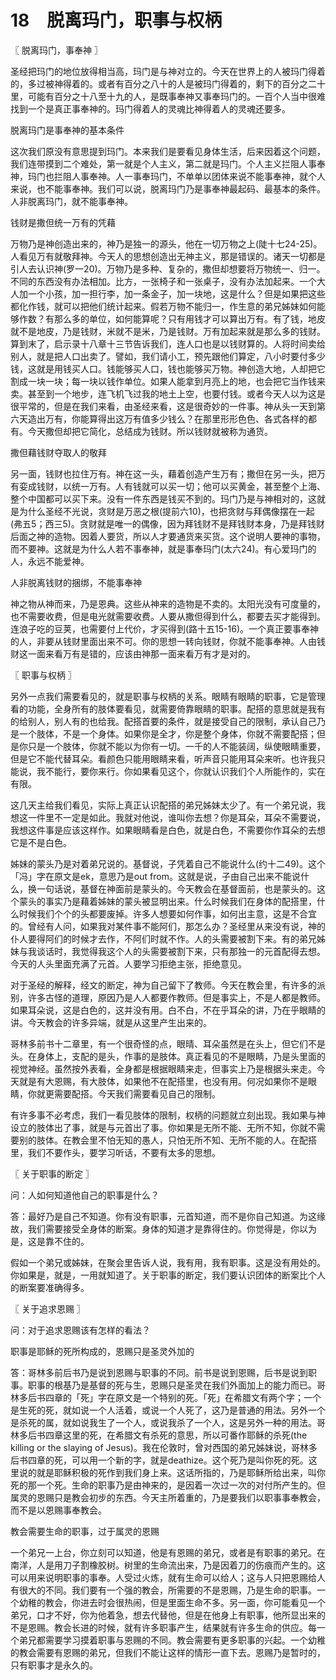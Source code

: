 # 18　脱离玛门，职事与权柄



〖 脱离玛门，事奉神 〗

圣经把玛门的地位放得相当高，玛门是与神对立的。今天在世界上的人被玛门得着的，多过被神得着的。或者有百分之八十的人是被玛门得着的，剩下的百分之二十里，可能有百分之十八至十九的人，是既事奉神又事奉玛门的。一百个人当中很难找到一个是真正事奉神的。玛门得着人的灵魂比神得着人的灵魂还要多。

脱离玛门是事奉神的基本条件

这次我们原没有意思提到玛门。本来我们是要看见身体生活，后来因着这个问题，我们连带摸到二个难处，第一就是个人主义，第二就是玛门。个人主义拦阻人事奉神，玛门也拦阻人事奉神。人一事奉玛门，不单单以团体来说不能事奉神，就个人来说，也不能事奉神。我们可以说，脱离玛门乃是事奉神最起码、最基本的条件。人非脱离玛门，就不能事奉神。

钱财是撒但统一万有的凭藉

万物乃是神创造出来的，神乃是独一的源头，他在一切万物之上(陡十七24-25)。人看见万有就敬拜神。今天人的思想创造出无神主义，那是错误的。诸天一切都是引人去认识神(罗一20)。万物乃是多种、复杂的，撒但却想要将万物统一、归一。不同的东西没有办法相加。比方，一张椅子和一张桌子，没有办法加起来。一个大人加一个小孩，加一担行李，加一条金子，加一块地，这是什么？但是如果把这些都化作钱，就可以把他们统计起来。假若万物不能归一，作生意的弟兄姊妹如何能够作数？有那么多的单位，如何能算呢？只有用钱才可以算出万有。有了钱，地皮就不是地皮，乃是钱财，米就不是米，乃是钱财。万有加起来就是那么多的钱财。算到末了，启示录十八章十三节告诉我们，连人口也是以钱财算的。人将时间卖给别人，就是把人口出卖了。譬如，我们请小工，预先跟他们算定，八小时要付多少钱，这就是用钱买人口。钱能够买人口，钱也能够买万物。神创造大地，人却把它割成一块一块；每一块以钱作单位。如果人能拿到月亮上的地，也会把它当作钱来卖。甚至到一个地步，连飞机飞过我的地土上空，也要付钱。或者今天人以为这是很平常的，但是在我们来看，由圣经来看，这是很奇妙的一件事。神从头一天到第六天造出万有，你能算得出这万有值多少钱么？在那里形形色色、各式各样的都有。今天撒但却把它简化，总结成为钱财。所以钱财就被称为通货。

撒但藉钱财夺取人的敬拜

另一面，钱财也拉住万有。神在这一头，藉着创造产生万有；撒但在另一头，把万有娈成钱财，以统一万有。人有钱就可以买一切；他可以买黄金，甚至整个上海、整个中国都可以买下来。没有一件东西是钱买不到的。玛门乃是与神相对的，这就是为什么圣经不光说，贪财是万恶之根(提前六10)，也把贪财与拜偶像摆在一起(弗五5；西三5)。贪财就是唯一的偶像，因为拜钱财不是拜钱财本身，乃是拜钱财后面之神的造物。因着人要货，所以人才要通货来买货。这个说明人要神的事物，而不要神。这就是为什么人若不事奉神，就是事奉玛门(太六24)。有心爱玛门的人，永远不能爱神。

人非脱离钱财的捆绑，不能事奉神

神之物从神而来，乃是恩典。这些从神来的造物是不卖的。太阳光没有可度量的，也不需要收费，但是电光就需要收费。人要从撒但得到什么，都要去买才能得到。连浪子吃的豆荚，也需要付上代价，才买得到(路十五15-16)。一个真正要事奉神的人，非要从钱财里面出来不可。你的思想一转向钱财，你就不能事奉神。人由钱财这一面来看万有是错的，应该由神那一面来看万有才是对的。



〖 职事与权柄 〗

另外一点我们需要看见的，就是职事与权柄的关系。眼睛有眼睛的职事，它是管理看的功能，全身所有的肢体要看见，就需要倚靠眼睛的职事。配搭的意思就是我有的给别人，别人有的也给我。配搭首要的条件，就是接受自己的限制，承认自己乃是一个肢体，不是一个身体。如果你是全才，你是整个身体，你就不需要配搭；但是你只是一个肢体，你就不能以为你有一切。一千的人不能装阔，纵使眼睛重要，但是它不能代替耳朵。看颜色只能用眼睛来看，听声音只能用耳朵来听。也许我只能说，我不能行，要你来行。你如果看见这个，你就认识我们个人所能作的，实在有限。

这几天主给我们看见，实际上真正认识配搭的弟兄姊妹太少了。有一个弟兄说，我想这一件里不一定是如此。我就对他说，谁叫你去想？你是耳朵，耳朵不需要说，我想这件事是应该这样作。如果眼睛看是白色，就是白色，不需要你作耳朵的去想它是不是白色。

姊妹的蒙头乃是对着弟兄说的。基督说，子凭着自己不能说什么(约十二49)。这个「冯」字在原文是ek，意思乃是out from。这就是说，子由自己出来不能说什么，换一句话说，基督在神面前是蒙头的。今天教会在基督面前，也是蒙头的。这个蒙头的事实乃是藉着姊妹的蒙头被显明出来。什么时候我们在身体的配搭里，什么时候我们个个的头都要废掉。许多人想要如何作事，如何出主意，这是不合宜的。曾经有人问，如果我对某件事不能阿们，那怎么办？圣经里从来没有说，神的仆人要得阿们的时候才去作，不阿们时就不作。人的头需要被割下来。有的弟兄姊妹与我谈话时，我觉得我这个人的头需要被割下来，只有那独一的元首配得去想。今天的人头里面充满了元首。人要学习拒绝主张，拒绝意见。

对于圣经的解释，经文的断定，神为自己留下了教师。今天在教会里，有许多的派别，许多古怪的道理，原因乃是人人都要作教师。但是事实上，不是人都是教师。如果耳朵说，这是白色的，这并没有用。白不白，不在乎耳朵的讲，乃在乎眼睛的讲。今天教会的许多异端，就是从这里产生出来的。

哥林多前书十二章里，有一个很奇怪的点，眼晴、耳朵虽然是在头上，但它们不是头。在身体上，支配的是头，作事的是肢体。真正看见的不是眼睛，乃是头里面的视觉神经。虽然按外表看，全身都是根据眼睛来走，但事实上乃是根据头来走。今天就是有大恩赐，有大肢体，如果他不在配搭里，也没有用。何况如果你不是眼睛，你就更需要配搭。今天我们需要看见自己的限制。

有许多事不必考虑，我们一看见肢体的限制，权柄的问题就立刻出现。我如果与神设立的肢体出了事，就是与元首出了事。你如果是无所不能、无所不知，你就不需要别的肢体。在教会里不怕无知的愚人，只怕无所不知、无所不能的人。在配搭里，我们不要作头，要学习听话，不要有太多的思想。



〖 关于职事的断定 〗

问：人如何知道他自己的职事是什么？

答：最好乃是自己不知道。你有没有职事，元首知道，而不是你自己知道。为这缘故，我们需要接受全身体的断案。身体的知道才是靠得住的。你觉得是，你以为是，这是靠不住的。

假如一个弟兄或姊妹，在聚会里告诉人说，我有用，我有职事。这是没有用处的。你如果是，就是，一用就知道了。关于职事的断定，我们要认识团体的断案比个人的断案要准确得多。



〖 关于追求恩赐 〗

问：对于追求恩赐该有怎样的看法？

职事是耶稣的死所构成的，恩赐只是圣灵外加的

答：哥林多前后书乃是说到恩赐与职事的不同。前书是说到恩赐，后书是说到职事。职事的根基乃是基督的死与生，恩赐只是圣灵在我们外面加上的能力而已。哥林多后书四章的「死」字在原文是一个特别的死。「死」在希腊文有两个字；一个是生死的死，就如说一个人活着，或说一个人死了，这乃是普通的用法。另外一个是杀死的属，就如说我生了一个人，或说我杀了一个人，这是另外一种的用法。哥林多后书四章这里的死，在希腊文有杀死的意思，所以可番作耶稣的杀死(the killing or the slaying of Jesus)。我在伦敦时，曾对西国的弟兄姊妹说，哥林多后书四章的死，可以用一个新的字，就是deathize。这个死乃是叫你死的死。这里说的就是耶稣积极的死作到我们身上来。这话所指的，乃是耶稣所给出来，叫你死的那一个死。生命的职事乃是由神来的，是因着一次过一次的对付所产生的。但属灵的恩赐只是教会初步的东西。今天主所着重的，乃是要我们以职事事奉教会，而不是以恩赐事奉教会。

教会需要生命的职事，过于属灵的恩赐

一个弟兄一上台，你立刻可以知道，他是有恩赐的弟兄，或者是有职事的弟兄。在南洋，人是用刀子割橡胶树。树里的生命流出来，乃是因着刀的伤痕而产生的。这可以用来说明职事的事奉。人受过火炼，就有生命可以给人；这与人只把恩赐给人有很大的不同。我们要有一个强的教会，所需要的不是恩赐，乃是生命的职事。一个幼稚的教会，你进去时会很热闹，但是里面生命不多。另一面，你可能看见一个弟兄，口才不好，你为他着急，想去代替他，但是在他身上有职事，他所显出来的不是恩赐。教会长进的时候，就有许多职事产生，结果就有许多生命的供应。每一个弟兄都需要学习摸着职事与恩赐的不同。教会需要有更多职事的兴起。一个幼稚的教会需要有恩赐的弟兄，但我们不能让这样的情形一直下去。恩赐乃是暂时的，只有职事才是永久的。

